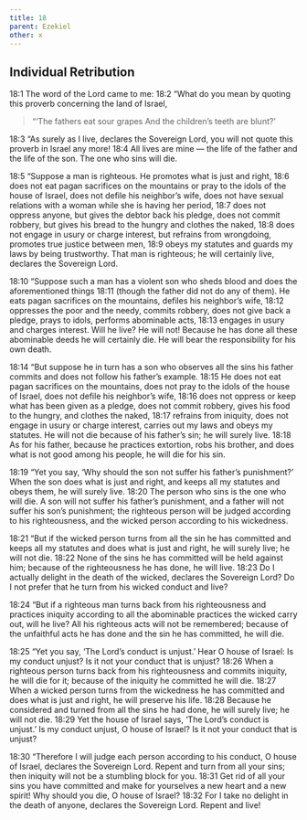 ```yaml
---
title: 18
parent: Ezekiel
other: x
---
```


## Individual Retribution

<a name="18:1">18:1</a> The word of the Lord came to me: <a name="18:2">18:2</a> “What do you mean by quoting this proverb concerning the land of Israel,

> “‘The fathers eat sour grapes
> And the children’s teeth are blunt?’

<a name="18:3">18:3</a> “As surely as I live, declares the Sovereign Lord, you will not quote this proverb in Israel any more! <a name="18:4">18:4</a> All lives are mine — the life of the father and the life of the son. The one who sins will die.

<a name="18:5">18:5</a> “Suppose a man is righteous. He promotes what is just and right, <a name="18:6">18:6</a> does not eat pagan sacrifices on the mountains or pray to the idols of the house of Israel, does not defile his neighbor’s wife, does not have sexual relations with a woman while she is having her period, <a name="18:7">18:7</a> does not oppress anyone, but gives the debtor back his pledge, does not commit robbery, but gives his bread to the hungry and clothes the naked, <a name="18:8">18:8</a> does not engage in usury or charge interest, but refrains from wrongdoing, promotes true justice between men, <a name="18:9">18:9</a> obeys my statutes and guards my laws by being trustworthy. That man is righteous; he will certainly live, declares the Sovereign Lord.

<a name="18:10">18:10</a> “Suppose such a man has a violent son who sheds blood and does the aforementioned things <a name="18:11">18:11</a> (though the father did not do any of them). He eats pagan sacrifices on the mountains, defiles his neighbor’s wife, <a name="18:12">18:12</a> oppresses the poor and the needy, commits robbery, does not give back a pledge, prays to idols, performs abominable acts, <a name="18:13">18:13</a> engages in usury and charges interest. Will he live? He will not! Because he has done all these abominable deeds he will certainly die. He will bear the responsibility for his own death.

<a name="18:14">18:14</a> “But suppose he in turn has a son who observes all the sins his father commits and does not follow his father’s example. <a name="18:15">18:15</a> He does not eat pagan sacrifices on the mountains, does not pray to the idols of the house of Israel, does not defile his neighbor’s wife, <a name="18:16">18:16</a> does not oppress or keep what has been given as a pledge, does not commit robbery, gives his food to the hungry, and clothes the naked, <a name="18:17">18:17</a> refrains from iniquity, does not engage in usury or charge interest, carries out my laws and obeys my statutes. He will not die because of his father’s sin; he will surely live. <a name="18:18">18:18</a> As for his father, because he practices extortion, robs his brother, and does what is not good among his people, he will die for his sin.

<a name="18:19">18:19</a> “Yet you say, ‘Why should the son not suffer his father’s punishment?’ When the son does what is just and right, and keeps all my statutes and obeys them, he will surely live. <a name="18:20">18:20</a> The person who sins is the one who will die. A son will not suffer his father’s punishment, and a father will not suffer his son’s punishment; the righteous person will be judged according to his righteousness, and the wicked person according to his wickedness.

<a name="18:21">18:21</a> “But if the wicked person turns from all the sin he has committed and keeps all my statutes and does what is just and right, he will surely live; he will not die. <a name="18:22">18:22</a> None of the sins he has committed will be held against him; because of the righteousness he has done, he will live. <a name="18:23">18:23</a> Do I actually delight in the death of the wicked, declares the Sovereign Lord? Do I not prefer that he turn from his wicked conduct and live?

<a name="18:24">18:24</a> “But if a righteous man turns back from his righteousness and practices iniquity according to all the abominable practices the wicked carry out, will he live? All his righteous acts will not be remembered; because of the unfaithful acts he has done and the sin he has committed, he will die.

<a name="18:25">18:25</a> “Yet you say, ‘The Lord’s conduct is unjust.’ Hear O house of Israel: Is my conduct unjust? Is it not your conduct that is unjust? <a name="18:26">18:26</a> When a righteous person turns back from his righteousness and commits iniquity, he will die for it; because of the iniquity he committed he will die. <a name="18:27">18:27</a> When a wicked person turns from the wickedness he has committed and does what is just and right, he will preserve his life. <a name="18:28">18:28</a> Because he considered and turned from all the sins he had done, he will surely live; he will not die. <a name="18:29">18:29</a> Yet the house of Israel says, ‘The Lord’s conduct is unjust.’ Is my conduct unjust, O house of Israel? Is it not your conduct that is unjust?

<a name="18:30">18:30</a> “Therefore I will judge each person according to his conduct, O house of Israel, declares the Sovereign Lord. Repent and turn from all your sins; then iniquity will not be a stumbling block for you. <a name="18:31">18:31</a> Get rid of all your sins you have committed and make for yourselves a new heart and a new spirit! Why should you die, O house of Israel? <a name="18:32">18:32</a> For I take no delight in the death of anyone, declares the Sovereign Lord. Repent and live!
